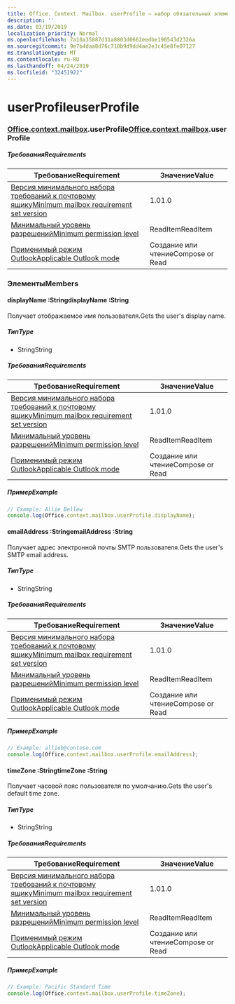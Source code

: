 ```yaml
---
title: Office. Context. Mailbox. userProfile — набор обязательных элементов 1,1
description: ''
ms.date: 03/19/2019
localization_priority: Normal
ms.openlocfilehash: 7a10a35887d31a8803d0662eedbe190543d2326a
ms.sourcegitcommit: 9e7b4daa8d76c710b9d9dd4ae2e3c45e8fe07127
ms.translationtype: MT
ms.contentlocale: ru-RU
ms.lasthandoff: 04/24/2019
ms.locfileid: "32451922"
---
```

# <a name="userprofile"></a><span data-ttu-id="ea4de-102">userProfile</span><span class="sxs-lookup"><span data-stu-id="ea4de-102">userProfile</span></span>

### <a name="officeofficemdcontextofficecontextmdmailboxofficecontextmailboxmduserprofile"></a><span data-ttu-id="ea4de-103">[Office](Office.md)[.context](Office.context.md)[.mailbox](Office.context.mailbox.md).userProfile</span><span class="sxs-lookup"><span data-stu-id="ea4de-103">[Office](Office.md)[.context](Office.context.md)[.mailbox](Office.context.mailbox.md).userProfile</span></span>

##### <a name="requirements"></a><span data-ttu-id="ea4de-104">Требования</span><span class="sxs-lookup"><span data-stu-id="ea4de-104">Requirements</span></span>

|<span data-ttu-id="ea4de-105">Требование</span><span class="sxs-lookup"><span data-stu-id="ea4de-105">Requirement</span></span>| <span data-ttu-id="ea4de-106">Значение</span><span class="sxs-lookup"><span data-stu-id="ea4de-106">Value</span></span>|
|---|---|
|[<span data-ttu-id="ea4de-107">Версия минимального набора требований к почтовому ящику</span><span class="sxs-lookup"><span data-stu-id="ea4de-107">Minimum mailbox requirement set version</span></span>](/office/dev/add-ins/reference/requirement-sets/outlook-api-requirement-sets)| <span data-ttu-id="ea4de-108">1.0</span><span class="sxs-lookup"><span data-stu-id="ea4de-108">1.0</span></span>|
|[<span data-ttu-id="ea4de-109">Минимальный уровень разрешений</span><span class="sxs-lookup"><span data-stu-id="ea4de-109">Minimum permission level</span></span>](/outlook/add-ins/understanding-outlook-add-in-permissions)| <span data-ttu-id="ea4de-110">ReadItem</span><span class="sxs-lookup"><span data-stu-id="ea4de-110">ReadItem</span></span>|
|[<span data-ttu-id="ea4de-111">Применимый режим Outlook</span><span class="sxs-lookup"><span data-stu-id="ea4de-111">Applicable Outlook mode</span></span>](/outlook/add-ins/#extension-points)| <span data-ttu-id="ea4de-112">Создание или чтение</span><span class="sxs-lookup"><span data-stu-id="ea4de-112">Compose or Read</span></span>|

### <a name="members"></a><span data-ttu-id="ea4de-113">Элементы</span><span class="sxs-lookup"><span data-stu-id="ea4de-113">Members</span></span>

####  <a name="displayname-string"></a><span data-ttu-id="ea4de-114">displayName :String</span><span class="sxs-lookup"><span data-stu-id="ea4de-114">displayName :String</span></span>

<span data-ttu-id="ea4de-115">Получает отображаемое имя пользователя.</span><span class="sxs-lookup"><span data-stu-id="ea4de-115">Gets the user's display name.</span></span>

##### <a name="type"></a><span data-ttu-id="ea4de-116">Тип</span><span class="sxs-lookup"><span data-stu-id="ea4de-116">Type</span></span>

*   <span data-ttu-id="ea4de-117">String</span><span class="sxs-lookup"><span data-stu-id="ea4de-117">String</span></span>

##### <a name="requirements"></a><span data-ttu-id="ea4de-118">Требования</span><span class="sxs-lookup"><span data-stu-id="ea4de-118">Requirements</span></span>

|<span data-ttu-id="ea4de-119">Требование</span><span class="sxs-lookup"><span data-stu-id="ea4de-119">Requirement</span></span>| <span data-ttu-id="ea4de-120">Значение</span><span class="sxs-lookup"><span data-stu-id="ea4de-120">Value</span></span>|
|---|---|
|[<span data-ttu-id="ea4de-121">Версия минимального набора требований к почтовому ящику</span><span class="sxs-lookup"><span data-stu-id="ea4de-121">Minimum mailbox requirement set version</span></span>](/office/dev/add-ins/reference/requirement-sets/outlook-api-requirement-sets)| <span data-ttu-id="ea4de-122">1.0</span><span class="sxs-lookup"><span data-stu-id="ea4de-122">1.0</span></span>|
|[<span data-ttu-id="ea4de-123">Минимальный уровень разрешений</span><span class="sxs-lookup"><span data-stu-id="ea4de-123">Minimum permission level</span></span>](/outlook/add-ins/understanding-outlook-add-in-permissions)| <span data-ttu-id="ea4de-124">ReadItem</span><span class="sxs-lookup"><span data-stu-id="ea4de-124">ReadItem</span></span>|
|[<span data-ttu-id="ea4de-125">Применимый режим Outlook</span><span class="sxs-lookup"><span data-stu-id="ea4de-125">Applicable Outlook mode</span></span>](/outlook/add-ins/#extension-points)| <span data-ttu-id="ea4de-126">Создание или чтение</span><span class="sxs-lookup"><span data-stu-id="ea4de-126">Compose or Read</span></span>|

##### <a name="example"></a><span data-ttu-id="ea4de-127">Пример</span><span class="sxs-lookup"><span data-stu-id="ea4de-127">Example</span></span>

```javascript
// Example: Allie Bellew
console.log(Office.context.mailbox.userProfile.displayName);
```

####  <a name="emailaddress-string"></a><span data-ttu-id="ea4de-128">emailAddress :String</span><span class="sxs-lookup"><span data-stu-id="ea4de-128">emailAddress :String</span></span>

<span data-ttu-id="ea4de-129">Получает адрес электронной почты SMTP пользователя.</span><span class="sxs-lookup"><span data-stu-id="ea4de-129">Gets the user's SMTP email address.</span></span>

##### <a name="type"></a><span data-ttu-id="ea4de-130">Тип</span><span class="sxs-lookup"><span data-stu-id="ea4de-130">Type</span></span>

*   <span data-ttu-id="ea4de-131">String</span><span class="sxs-lookup"><span data-stu-id="ea4de-131">String</span></span>

##### <a name="requirements"></a><span data-ttu-id="ea4de-132">Требования</span><span class="sxs-lookup"><span data-stu-id="ea4de-132">Requirements</span></span>

|<span data-ttu-id="ea4de-133">Требование</span><span class="sxs-lookup"><span data-stu-id="ea4de-133">Requirement</span></span>| <span data-ttu-id="ea4de-134">Значение</span><span class="sxs-lookup"><span data-stu-id="ea4de-134">Value</span></span>|
|---|---|
|[<span data-ttu-id="ea4de-135">Версия минимального набора требований к почтовому ящику</span><span class="sxs-lookup"><span data-stu-id="ea4de-135">Minimum mailbox requirement set version</span></span>](/office/dev/add-ins/reference/requirement-sets/outlook-api-requirement-sets)| <span data-ttu-id="ea4de-136">1.0</span><span class="sxs-lookup"><span data-stu-id="ea4de-136">1.0</span></span>|
|[<span data-ttu-id="ea4de-137">Минимальный уровень разрешений</span><span class="sxs-lookup"><span data-stu-id="ea4de-137">Minimum permission level</span></span>](/outlook/add-ins/understanding-outlook-add-in-permissions)| <span data-ttu-id="ea4de-138">ReadItem</span><span class="sxs-lookup"><span data-stu-id="ea4de-138">ReadItem</span></span>|
|[<span data-ttu-id="ea4de-139">Применимый режим Outlook</span><span class="sxs-lookup"><span data-stu-id="ea4de-139">Applicable Outlook mode</span></span>](/outlook/add-ins/#extension-points)| <span data-ttu-id="ea4de-140">Создание или чтение</span><span class="sxs-lookup"><span data-stu-id="ea4de-140">Compose or Read</span></span>|

##### <a name="example"></a><span data-ttu-id="ea4de-141">Пример</span><span class="sxs-lookup"><span data-stu-id="ea4de-141">Example</span></span>

```javascript
// Example: allieb@contoso.com
console.log(Office.context.mailbox.userProfile.emailAddress);
```

####  <a name="timezone-string"></a><span data-ttu-id="ea4de-142">timeZone :String</span><span class="sxs-lookup"><span data-stu-id="ea4de-142">timeZone :String</span></span>

<span data-ttu-id="ea4de-143">Получает часовой пояс пользователя по умолчанию.</span><span class="sxs-lookup"><span data-stu-id="ea4de-143">Gets the user's default time zone.</span></span>

##### <a name="type"></a><span data-ttu-id="ea4de-144">Тип</span><span class="sxs-lookup"><span data-stu-id="ea4de-144">Type</span></span>

*   <span data-ttu-id="ea4de-145">String</span><span class="sxs-lookup"><span data-stu-id="ea4de-145">String</span></span>

##### <a name="requirements"></a><span data-ttu-id="ea4de-146">Требования</span><span class="sxs-lookup"><span data-stu-id="ea4de-146">Requirements</span></span>

|<span data-ttu-id="ea4de-147">Требование</span><span class="sxs-lookup"><span data-stu-id="ea4de-147">Requirement</span></span>| <span data-ttu-id="ea4de-148">Значение</span><span class="sxs-lookup"><span data-stu-id="ea4de-148">Value</span></span>|
|---|---|
|[<span data-ttu-id="ea4de-149">Версия минимального набора требований к почтовому ящику</span><span class="sxs-lookup"><span data-stu-id="ea4de-149">Minimum mailbox requirement set version</span></span>](/office/dev/add-ins/reference/requirement-sets/outlook-api-requirement-sets)| <span data-ttu-id="ea4de-150">1.0</span><span class="sxs-lookup"><span data-stu-id="ea4de-150">1.0</span></span>|
|[<span data-ttu-id="ea4de-151">Минимальный уровень разрешений</span><span class="sxs-lookup"><span data-stu-id="ea4de-151">Minimum permission level</span></span>](/outlook/add-ins/understanding-outlook-add-in-permissions)| <span data-ttu-id="ea4de-152">ReadItem</span><span class="sxs-lookup"><span data-stu-id="ea4de-152">ReadItem</span></span>|
|[<span data-ttu-id="ea4de-153">Применимый режим Outlook</span><span class="sxs-lookup"><span data-stu-id="ea4de-153">Applicable Outlook mode</span></span>](/outlook/add-ins/#extension-points)| <span data-ttu-id="ea4de-154">Создание или чтение</span><span class="sxs-lookup"><span data-stu-id="ea4de-154">Compose or Read</span></span>|

##### <a name="example"></a><span data-ttu-id="ea4de-155">Пример</span><span class="sxs-lookup"><span data-stu-id="ea4de-155">Example</span></span>

```javascript
// Example: Pacific Standard Time
console.log(Office.context.mailbox.userProfile.timeZone);
```
